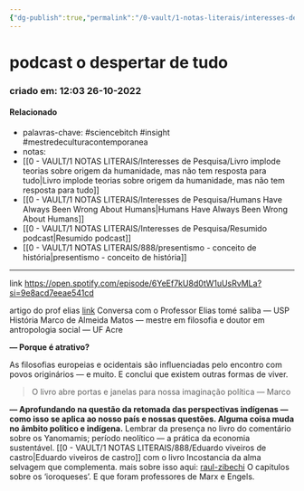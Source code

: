 ```yaml
---
{"dg-publish":true,"permalink":"/0-vault/1-notas-literais/interesses-de-pesquisa/podcast-o-despertar-de-tudo/","tags":["sciencebitch","insight","mestredeculturacontemporanea"],"dgHomeLink":true,"dgShowLocalGraph":true,"dgShowFileTree":true,"dgEnableSearch":true}
---
```


# podcast o despertar de tudo
### criado em: 12:03 26-10-2022

#### Relacionado
- palavras-chave: #sciencebitch #insight #mestredeculturacontemporanea 
- notas:
- [[0 - VAULT/1 NOTAS LITERAIS/Interesses de Pesquisa/Livro implode teorias sobre origem da humanidade, mas não tem resposta para tudo\|Livro implode teorias sobre origem da humanidade, mas não tem resposta para tudo]]
- [[0 - VAULT/1 NOTAS LITERAIS/Interesses de Pesquisa/Humans Have Always Been Wrong About Humans\|Humans Have Always Been Wrong About Humans]]
- [[0 - VAULT/1 NOTAS LITERAIS/Interesses de Pesquisa/Resumido podcast\|Resumido podcast]]
- [[0 - VAULT/1 NOTAS LITERAIS/888/presentismo - conceito de história\|presentismo - conceito de história]]
---
link https://open.spotify.com/episode/6YeEf7kU8d0tW1uUsRvMLa?si=9e8acd7eeae541cd

artigo do prof elias [link](https://www.estadao.com.br/alias/a-polemica-historia-da-civilizacao-segundo-dois-autores-nada-ortodoxos/)
Conversa com o Professor Elias tomé saliba — USP História 
Marco de Almeida Matos — mestre em filosofia e doutor em antropologia social — UF Acre

**— Porque é atrativo?**

As filosofias europeias e ocidentais são influenciadas pelo encontro com povos originários — e muito.
E conclui que existem outras formas de viver.
>O livro abre portas e janelas para nossa imaginação política — Marco

**— Aprofundando na questão da retomada das perspectivas indígenas — como isso se aplica ao nosso país e nossas questões. Alguma coisa muda no âmbito político e indígena.**
Lembrar da presença no livro do comentário sobre os Yanomamis; período neolítico — a prática da economia sustentável. [[0 - VAULT/1 NOTAS LITERAIS/888/Eduardo viveiros de castro\|Eduardo viveiros de castro]] com o livro Incostancia da alma selvagem que complementa. 
mais sobre isso aqui: [raul-zibechi](https://elefanteeditora.com.br/raul-zibechi-lutas-indigenas-e-antipatriarcais-sao-a-principal-esperanca-na-america-latina/)
O capitulos sobre os ‘ioroqueses’.  E que foram professores de Marx e Engels.




